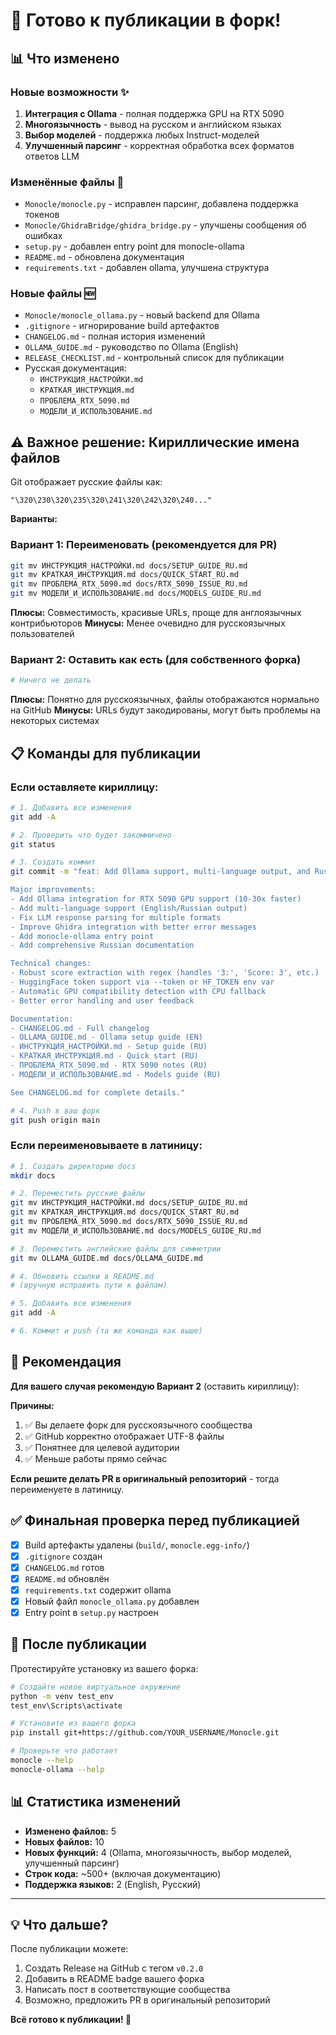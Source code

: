 # 🚀 Готово к публикации в форк!

## 📊 Что изменено

### Новые возможности ✨
1. **Интеграция с Ollama** - полная поддержка GPU на RTX 5090
2. **Многоязычность** - вывод на русском и английском языках
3. **Выбор моделей** - поддержка любых Instruct-моделей
4. **Улучшенный парсинг** - корректная обработка всех форматов ответов LLM

### Изменённые файлы 📝
- `Monocle/monocle.py` - исправлен парсинг, добавлена поддержка токенов
- `Monocle/GhidraBridge/ghidra_bridge.py` - улучшены сообщения об ошибках
- `setup.py` - добавлен entry point для monocle-ollama
- `README.md` - обновлена документация
- `requirements.txt` - добавлен ollama, улучшена структура

### Новые файлы 🆕
- `Monocle/monocle_ollama.py` - новый backend для Ollama
- `.gitignore` - игнорирование build артефактов
- `CHANGELOG.md` - полная история изменений
- `OLLAMA_GUIDE.md` - руководство по Ollama (English)
- `RELEASE_CHECKLIST.md` - контрольный список для публикации
- Русская документация:
  - `ИНСТРУКЦИЯ_НАСТРОЙКИ.md`
  - `КРАТКАЯ_ИНСТРУКЦИЯ.md`
  - `ПРОБЛЕМА_RTX_5090.md`
  - `МОДЕЛИ_И_ИСПОЛЬЗОВАНИЕ.md`

## ⚠️ Важное решение: Кириллические имена файлов

Git отображает русские файлы как:
```
"\320\230\320\235\320\241\320\242\320\240..."
```

**Варианты:**

### Вариант 1: Переименовать (рекомендуется для PR)
```bash
git mv ИНСТРУКЦИЯ_НАСТРОЙКИ.md docs/SETUP_GUIDE_RU.md
git mv КРАТКАЯ_ИНСТРУКЦИЯ.md docs/QUICK_START_RU.md
git mv ПРОБЛЕМА_RTX_5090.md docs/RTX_5090_ISSUE_RU.md
git mv МОДЕЛИ_И_ИСПОЛЬЗОВАНИЕ.md docs/MODELS_GUIDE_RU.md
```

**Плюсы:** Совместимость, красивые URLs, проще для англоязычных контрибьюторов
**Минусы:** Менее очевидно для русскоязычных пользователей

### Вариант 2: Оставить как есть (для собственного форка)
```bash
# Ничего не делать
```

**Плюсы:** Понятно для русскоязычных, файлы отображаются нормально на GitHub
**Минусы:** URLs будут закодированы, могут быть проблемы на некоторых системах

## 📋 Команды для публикации

### Если оставляете кириллицу:

```bash
# 1. Добавить все изменения
git add -A

# 2. Проверить что будет закоммичено
git status

# 3. Создать коммит
git commit -m "feat: Add Ollama support, multi-language output, and Russian docs

Major improvements:
- Add Ollama integration for RTX 5090 GPU support (10-30x faster)
- Add multi-language support (English/Russian output)
- Fix LLM response parsing for multiple formats
- Improve Ghidra integration with better error messages
- Add monocle-ollama entry point
- Add comprehensive Russian documentation

Technical changes:
- Robust score extraction with regex (handles '3:', 'Score: 3', etc.)
- HuggingFace token support via --token or HF_TOKEN env var
- Automatic GPU compatibility detection with CPU fallback
- Better error handling and user feedback

Documentation:
- CHANGELOG.md - Full changelog
- OLLAMA_GUIDE.md - Ollama setup guide (EN)
- ИНСТРУКЦИЯ_НАСТРОЙКИ.md - Setup guide (RU)
- КРАТКАЯ_ИНСТРУКЦИЯ.md - Quick start (RU)
- ПРОБЛЕМА_RTX_5090.md - RTX 5090 notes (RU)
- МОДЕЛИ_И_ИСПОЛЬЗОВАНИЕ.md - Models guide (RU)

See CHANGELOG.md for complete details."

# 4. Push в ваш форк
git push origin main
```

### Если переименовываете в латиницу:

```bash
# 1. Создать директорию docs
mkdir docs

# 2. Переместить русские файлы
git mv ИНСТРУКЦИЯ_НАСТРОЙКИ.md docs/SETUP_GUIDE_RU.md
git mv КРАТКАЯ_ИНСТРУКЦИЯ.md docs/QUICK_START_RU.md
git mv ПРОБЛЕМА_RTX_5090.md docs/RTX_5090_ISSUE_RU.md
git mv МОДЕЛИ_И_ИСПОЛЬЗОВАНИЕ.md docs/MODELS_GUIDE_RU.md

# 3. Переместить английские файлы для симметрии
git mv OLLAMA_GUIDE.md docs/OLLAMA_GUIDE.md

# 4. Обновить ссылки в README.md
# (вручную исправить пути к файлам)

# 5. Добавить все изменения
git add -A

# 6. Коммит и push (та же команда как выше)
```

## 🎯 Рекомендация

**Для вашего случая рекомендую Вариант 2** (оставить кириллицу):

**Причины:**
1. ✅ Вы делаете форк для русскоязычного сообщества
2. ✅ GitHub корректно отображает UTF-8 файлы
3. ✅ Понятнее для целевой аудитории
4. ✅ Меньше работы прямо сейчас

**Если решите делать PR в оригинальный репозиторий** - тогда переименуете в латиницу.

## ✅ Финальная проверка перед публикацией

- [x] Build артефакты удалены (`build/`, `monocle.egg-info/`)
- [x] `.gitignore` создан
- [x] `CHANGELOG.md` готов
- [x] `README.md` обновлён
- [x] `requirements.txt` содержит ollama
- [x] Новый файл `monocle_ollama.py` добавлен
- [x] Entry point в `setup.py` настроен

## 🚀 После публикации

Протестируйте установку из вашего форка:

```bash
# Создайте новое виртуальное окружение
python -m venv test_env
test_env\Scripts\activate

# Установите из вашего форка
pip install git+https://github.com/YOUR_USERNAME/Monocle.git

# Проверьте что работает
monocle --help
monocle-ollama --help
```

## 📊 Статистика изменений

- **Изменено файлов:** 5
- **Новых файлов:** 10
- **Новых функций:** 4 (Ollama, многоязычность, выбор моделей, улучшенный парсинг)
- **Строк кода:** ~500+ (включая документацию)
- **Поддержка языков:** 2 (English, Русский)

---

## 💡 Что дальше?

После публикации можете:
1. Создать Release на GitHub с тегом `v0.2.0`
2. Добавить в README badge вашего форка
3. Написать пост в соответствующие сообщества
4. Возможно, предложить PR в оригинальный репозиторий

**Всё готово к публикации! 🎉**
